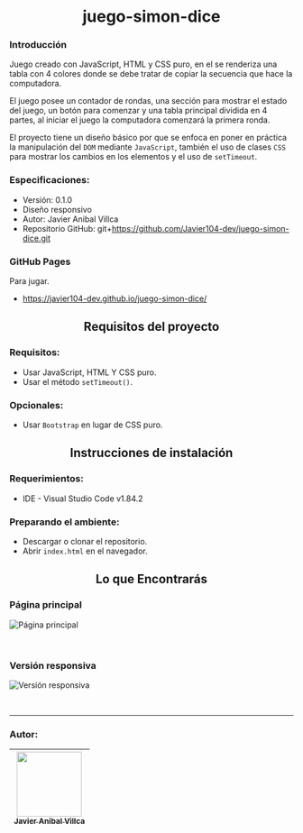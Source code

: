 <h1 align='center'>juego-simon-dice</h1>

### Introducción

Juego creado con JavaScript, HTML y CSS puro, en el se renderiza una tabla con 4 colores donde se debe tratar de copiar la secuencia que hace la computadora.

El juego posee un contador de rondas, una sección para mostrar el estado del juego, un botón para comenzar y una tabla principal dividida en 4 partes, al iniciar el juego la computadora comenzará la primera ronda.

El proyecto tiene un diseño básico por que se enfoca en poner en práctica la manipulación del `DOM` mediante `JavaScript`, también el uso de clases `CSS` para mostrar los cambios en los elementos y el uso de `setTimeout`.

### Especificaciones:
- Versión: 0.1.0
- Diseño responsivo
- Autor: Javier Anibal Villca
- Repositorio GitHub: git+https://github.com/Javier104-dev/juego-simon-dice.git

### GitHub Pages
Para jugar.
- https://javier104-dev.github.io/juego-simon-dice/

<h2 align='center'>Requisitos del proyecto</h2>

### Requisitos:
- Usar JavaScript, HTML Y CSS puro.
- Usar el método  `setTimeout()`.

### Opcionales:
- Usar `Bootstrap` en lugar de CSS puro.

<h2 align='center'>Instrucciones de instalación</h2>

### Requerimientos:
- IDE - Visual Studio Code v1.84.2

### Preparando el ambiente:
- Descargar o clonar el repositorio.
- Abrir `index.html` en el navegador.

<h2 align='center'>Lo que Encontrarás</h2>

### Página principal
<p align='left'>
  <img
    alt='Página principal'
    src='https://github.com/Javier104-dev/juego-simon-dice/assets/105408069/6186273a-15d2-49ce-8735-3788276d2d1c'
  >
</p>
<br>

### Versión responsiva
<p align='left'>
  <img
    alt='Versión responsiva'
    src='https://github.com/Javier104-dev/juego-simon-dice/assets/105408069/009fcef3-920c-4505-9d2c-7721a56b78c6'
  >
</p>
<br>

---

### Autor:
| [<img src='https://avatars.githubusercontent.com/u/105408069?v=4' width=115><br><sub>Javier Anibal Villca</sub>](https://github.com/Javier104-dev) |
| :------------------------------------------------------------------------------------------------------------------------------------------------: |
